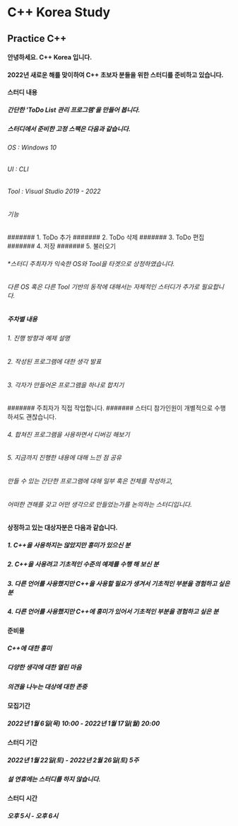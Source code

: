 # C++ Korea Study

## Practice C++

#### 안녕하세요. C++ Korea 입니다.
#### 2022년 새로운 해를 맞이하여 C++ 초보자 분들을 위한 스터디를 준비하고 있습니다.

#### 스터디 내용
##### 간단한 'ToDo List 관리 프로그램'을 만들어 봅니다.
##### 스터디에서 준비한 고정 스팩은 다음과 같습니다.
###### OS : Windows 10
###### UI : CLI
###### Tool : Visual Studio 2019 - 2022
###### 기능
####### 1. ToDo 추가
####### 2. ToDo 삭제
####### 3. ToDo 편집
####### 4. 저장
####### 5. 불러오기
###### *스터디 주최자가 익숙한 OS와 Tool을 타겟으로 상정하였습니다.
###### 다른 OS 혹은 다른 Tool 기반의 동작에 대해서는 자체적인 스터디가 추가로 필요합니다.

##### 주차별 내용
###### 1. 진행 방향과 예제 설명
###### 2. 작성된 프로그램에 대한 생각 발표
###### 3. 각자가 만들어온 프로그램을 하나로 합치기
####### 주최자가 직접 작업합니다.
####### 스터디 참가인원이 개별적으로 수행하셔도 괜찮습니다.
###### 4. 합쳐진 프로그램을 사용하면서 디버깅 해보기
###### 5. 지금까지 진행한 내용에 대해 느낀 점 공유

###### 만들 수 있는 간단한 프로그램에 대해 일부 혹은 전체를 작성하고,
###### 어떠한 견해를 갖고 어떤 생각으로 만들었는가를 논의하는 스터디입니다.
    
#### 상정하고 있는 대상자분은 다음과 같습니다.
##### 1. C++을 사용하지는 않았지만 흥미가 있으신 분
##### 2. C++을 사용려고 기초적인 수준의 예제를 수행 해 보신 분
##### 3. 다른 언어를 사용했지만 C++을 사용할 필요가 생겨서 기초적인 부분을 경험하고 싶은 분
##### 4. 다른 언어를 사용했지만 C++에 흥미가 있어서 기초적인 부분을 경험하고 싶은 분
    
#### 준비물
##### C++에 대한 흥미
##### 다양한 생각에 대한 열린 마음
##### 의견을 나누는 대상에 대한 존중

#### 모집기간
##### 2022년 1월 6일(목) 10:00 - 2022년 1월 17일(월) 20:00
    
#### 스터디 기간
##### 2022년 1월 22일(토) - 2022년 2월 26일(토) 5주
##### 설 연휴에는 스터디를 하지 않습니다.
    
#### 스터디 시간
##### 오후 5시 - 오후 6시
